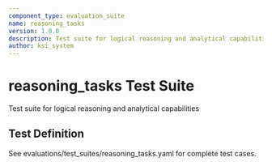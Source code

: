 ```yaml
---
component_type: evaluation_suite
name: reasoning_tasks
version: 1.0.0
description: Test suite for logical reasoning and analytical capabilities
author: ksi_system
---
```


# reasoning_tasks Test Suite

Test suite for logical reasoning and analytical capabilities

## Test Definition

See evaluations/test_suites/reasoning_tasks.yaml for complete test cases.
